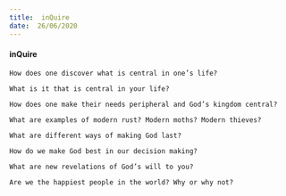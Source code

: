 ```yaml
---
title:  inQuire
date:  26/06/2020
---
```


#### inQuire

`How does one discover what is central in one’s life?`

`What is it that is central in your life?`

`How does one make their needs peripheral and God’s kingdom central?`

`What are examples of modern rust? Modern moths? Modern thieves?`

`What are different ways of making God last?`

`How do we make God best in our decision making?`

`What are new revelations of God’s will to you?`

`Are we the happiest people in the world? Why or why not?`
